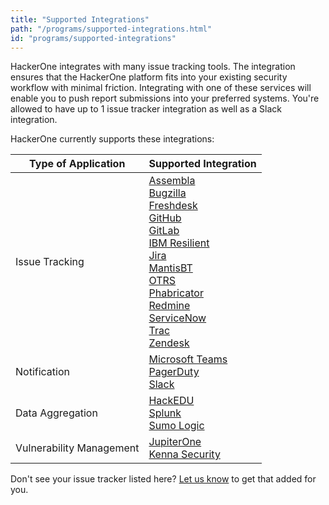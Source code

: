 ```yaml
---
title: "Supported Integrations"
path: "/programs/supported-integrations.html"
id: "programs/supported-integrations"
---
```

HackerOne integrates with many issue tracking tools. The integration ensures that the HackerOne platform fits into your existing security workflow with minimal friction. Integrating with one of these services will enable you to push report submissions into your preferred systems. You're allowed to have up to 1 issue tracker integration as well as a Slack integration.  

HackerOne currently supports these integrations:

Type of Application | Supported Integration
---- | ------------
Issue Tracking | [Assembla](assembla-integration.html)<br>[Bugzilla](bugzilla-integration.html)<br>[Freshdesk](freshdesk-integration.html)<br> [GitHub](github-integration.html)<br>[GitLab](gitlab-integration.html)<br>[IBM Resilient](ibm-resilient.html) <br>[Jira](jira-integration.html)<br>[MantisBT](mantisbt-integration.html)<br>[OTRS](otrs-integration.html)<br>[Phabricator](phabricator-integration.html)<br>[Redmine](redmine-integration.html)<br>[ServiceNow](servicenow-integration.html)<br>[Trac](trac-integration.html)<br>[Zendesk](zendesk-integration.html)
Notification | [Microsoft Teams](/programs/microsoft-teams.html)<br>[PagerDuty](/programs/pagerduty-integration.html)<br>[Slack](slack-integration.html)
Data Aggregation | [HackEDU](/programs/hackedu-integration.html) <br>[Splunk](splunk-integration.html) <br>[Sumo Logic](sumo-logic-integration.html)
Vulnerability Management | [JupiterOne](https://jupiterone.com/features/integrations/hackerone-integration/) <br>[Kenna Security](kenna-security.html)

Don't see your issue tracker listed here? [Let us know](https://support.hackerone.com/hc/en-us/requests/new) to get that added for you.

